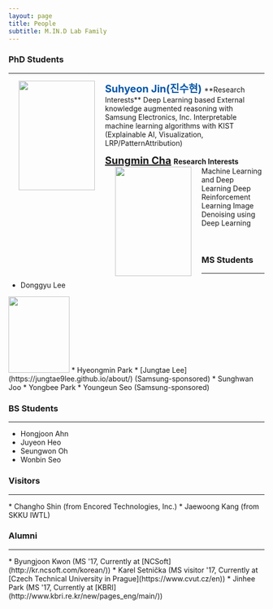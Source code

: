 ```yaml
---
layout: page
title: People
subtitle: M.IN.D Lab Family
---
```


### PhD Students
<hr>
<b><span style="font-size: 20px !important; color: #0055A9;">Suhyeon Jin(진수현) </span></b>
<img src="https://raw.githubusercontent.com/mindlab-skku/mindlab-skku.github.io/master/img/Suhyeon_Jin.jpeg" width="150" height="215" align="left" hspace="20" />
**Research Interests**  
Deep Learning based External knowledge augmented reasoning with Samsung Electronics, Inc.
Interpretable machine learning algorithms with KIST (Explainable AI, Visualization, LRP/PatternAttribution)


<br>


<b><span style="font-size: 20px !important; color: #0055A9;">[Sungmin Cha](https://csm9493.github.io/about/)   </span></b>
<img src="https://raw.githubusercontent.com/mindlab-skku/mindlab-skku.github.io/master/img/Sungmin_Cha.jpeg" width="150" height="215" align="left" hspace="20" />
**Research Interests**  
Machine Learning and Deep Learning
Deep Reinforcement Learning
Image Denoising using Deep Learning


<br>


### MS Students
<hr>

* Donggyu Lee     
<img src="https://raw.githubusercontent.com/mindlab-skku/mindlab-skku.github.io/master/img/Suhyeon_Jin.jpeg" height="150" width="120">
* Hyeongmin Park
* [Jungtae Lee](https://jungtae9lee.github.io/about/) (Samsung-sponsored)
* Sunghwan Joo
* Yongbee Park
* Youngeun Seo (Samsung-sponsored)

### BS Students
<hr>

* Hongjoon Ahn
* Juyeon Heo
* Seungwon Oh
* Wonbin Seo   


### Visitors
<hr>
* Changho Shin (from Encored Technologies, Inc.)
* Jaewoong Kang (from SKKU IWTL)


### Alumni
<hr>
* Byungjoon Kwon (MS '17, Currently at [NCSoft](http://kr.ncsoft.com/korean/))
* Karel Setnička (MS visitor '17, Currently at [Czech Technical University in Prague](https://www.cvut.cz/en))
* Jinhee Park (MS '17, Currently at [KBRI](http://www.kbri.re.kr/new/pages_eng/main/))

